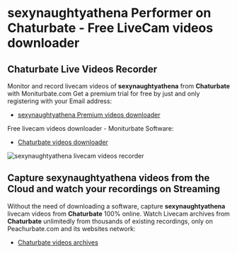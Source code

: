 # sexynaughtyathena Performer on Chaturbate - Free LiveCam videos downloader

## Chaturbate Live Videos Recorder

Monitor and record livecam videos of **sexynaughtyathena** from **Chaturbate** with Moniturbate.com
Get a premium trial for free by just and only registering with your Email address:
* [sexynaughtyathena Premium videos downloader](https://moniturbate.com/request-demo-licence-key.html)

Free livecam videos downloader - Moniturbate Software:
* [Chaturbate videos downloader](https://moniturbate.com/moniturbate-download-software.html)

![sexynaughtyathena livecam videos recorder](https://peachurnet.com/templates/moniturbate-software.png)


## Capture sexynaughtyathena videos from the Cloud and watch your recordings on Streaming

Without the need of downloading a software, capture **sexynaughtyathena** livecam videos from **Chaturbate** 100% online.
Watch Livecam archives from **Chaturbate** unlimitedly from thousands of existing recordings, only on Peachurbate.com and its websites network:
* [Chaturbate videos archives](https://peachurnet.com/)